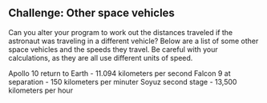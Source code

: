 ## Challenge: Other space vehicles

Can you alter your program to work out the distances traveled if the astronaut was traveling in a different vehicle?
Below are a list of some other space vehicles and the speeds they travel. Be careful with your calculations, as they are all use different units of speed.


Apollo 10 return to Earth - 11.094 kilometers per second
Falcon 9 at separation - 150 kilometers per minuter
Soyuz second stage - 13,500 kilometers per hour
